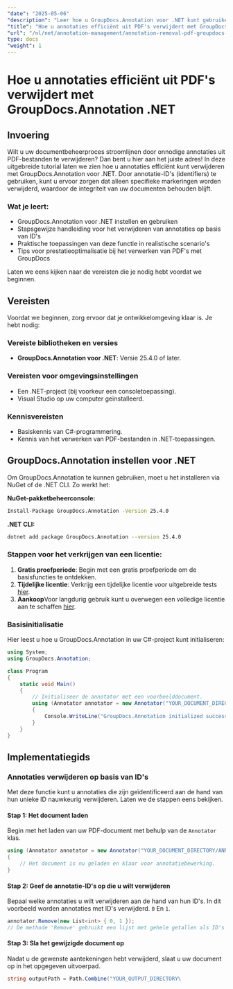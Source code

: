 ```yaml
---
"date": "2025-05-06"
"description": "Leer hoe u GroupDocs.Annotation voor .NET kunt gebruiken om aantekeningen op ID te verwijderen en uw documentbeheerproces te optimaliseren met deze uitgebreide handleiding."
"title": "Hoe u annotaties efficiënt uit PDF's verwijdert met GroupDocs.Annotation .NET"
"url": "/nl/net/annotation-management/annotation-removal-pdf-groupdocs-dotnet-guide/"
type: docs
"weight": 1
---
```


# Hoe u annotaties efficiënt uit PDF's verwijdert met GroupDocs.Annotation .NET

## Invoering

Wilt u uw documentbeheerproces stroomlijnen door onnodige annotaties uit PDF-bestanden te verwijderen? Dan bent u hier aan het juiste adres! In deze uitgebreide tutorial laten we zien hoe u annotaties efficiënt kunt verwijderen met GroupDocs.Annotation voor .NET. Door annotatie-ID's (identifiers) te gebruiken, kunt u ervoor zorgen dat alleen specifieke markeringen worden verwijderd, waardoor de integriteit van uw documenten behouden blijft.

### Wat je leert:
- GroupDocs.Annotation voor .NET instellen en gebruiken
- Stapsgewijze handleiding voor het verwijderen van annotaties op basis van ID's
- Praktische toepassingen van deze functie in realistische scenario's
- Tips voor prestatieoptimalisatie bij het verwerken van PDF's met GroupDocs

Laten we eens kijken naar de vereisten die je nodig hebt voordat we beginnen.

## Vereisten

Voordat we beginnen, zorg ervoor dat je ontwikkelomgeving klaar is. Je hebt nodig:

### Vereiste bibliotheken en versies
- **GroupDocs.Annotation voor .NET**: Versie 25.4.0 of later.

### Vereisten voor omgevingsinstellingen
- Een .NET-project (bij voorkeur een consoletoepassing).
- Visual Studio op uw computer geïnstalleerd.

### Kennisvereisten
- Basiskennis van C#-programmering.
- Kennis van het verwerken van PDF-bestanden in .NET-toepassingen.

## GroupDocs.Annotation instellen voor .NET

Om GroupDocs.Annotation te kunnen gebruiken, moet u het installeren via NuGet of de .NET CLI. Zo werkt het:

**NuGet-pakketbeheerconsole:**
```bash
Install-Package GroupDocs.Annotation -Version 25.4.0
```

**\.NET CLI:**
```bash
dotnet add package GroupDocs.Annotation --version 25.4.0
```

### Stappen voor het verkrijgen van een licentie:
1. **Gratis proefperiode**: Begin met een gratis proefperiode om de basisfuncties te ontdekken.
2. **Tijdelijke licentie**: Verkrijg een tijdelijke licentie voor uitgebreide tests [hier](https://purchase.groupdocs.com/temporary-license/).
3. **Aankoop**Voor langdurig gebruik kunt u overwegen een volledige licentie aan te schaffen [hier](https://purchase.groupdocs.com/buy).

### Basisinitialisatie
Hier leest u hoe u GroupDocs.Annotation in uw C#-project kunt initialiseren:

```csharp
using System;
using GroupDocs.Annotation;

class Program
{
    static void Main()
    {
        // Initialiseer de annotator met een voorbeelddocument.
        using (Annotator annotator = new Annotator("YOUR_DOCUMENT_DIRECTORY/ANNOTATED.pdf"))
        {
            Console.WriteLine("GroupDocs.Annotation initialized successfully.");
        }
    }
}
```

## Implementatiegids

### Annotaties verwijderen op basis van ID's

Met deze functie kunt u annotaties die zijn geïdentificeerd aan de hand van hun unieke ID nauwkeurig verwijderen. Laten we de stappen eens bekijken.

#### Stap 1: Het document laden
Begin met het laden van uw PDF-document met behulp van de `Annotator` klas.

```csharp
using (Annotator annotator = new Annotator("YOUR_DOCUMENT_DIRECTORY/ANNOTATED.pdf"))
{
    // Het document is nu geladen en klaar voor annotatiebewerking.
}
```

#### Stap 2: Geef de annotatie-ID's op die u wilt verwijderen
Bepaal welke annotaties u wilt verwijderen aan de hand van hun ID's. In dit voorbeeld worden annotaties met ID's verwijderd. `0` En `1`.

```csharp
annotator.Remove(new List<int> { 0, 1 });
// De methode 'Remove' gebruikt een lijst met gehele getallen als ID's die de annotaties representeren.
```

#### Stap 3: Sla het gewijzigde document op
Nadat u de gewenste aantekeningen hebt verwijderd, slaat u uw document op in het opgegeven uitvoerpad.

```csharp
string outputPath = Path.Combine("YOUR_OUTPUT_DIRECTORY\
